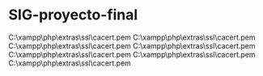 # SIG-proyecto-final
C:\xampp\php\extras\ssl\cacert.pem
C:\xampp\php\extras\ssl\cacert.pem
C:\xampp\php\extras\ssl\cacert.pem
C:\xampp\php\extras\ssl\cacert.pem
C:\xampp\php\extras\ssl\cacert.pem
C:\xampp\php\extras\ssl\cacert.pem
C:\xampp\php\extras\ssl\cacert.pem